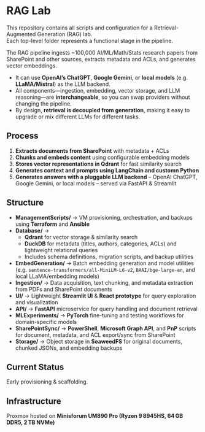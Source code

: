 # RAG Lab  

This repository contains all scripts and configuration for a Retrieval-Augmented Generation (RAG) lab.  
Each top-level folder represents a functional stage in the pipeline.  

The RAG pipeline ingests ~100,000 AI/ML/Math/Stats research papers from SharePoint and other sources, extracts metadata and ACLs, and generates vector embeddings.  

- It can use **OpenAI’s ChatGPT**, **Google Gemini**, or **local models** (e.g. **LLaMA/Mistral**) as the LLM backend.  
- All components—ingestion, embedding, vector storage, and LLM reasoning—are **interchangeable**, so you can swap providers without changing the pipeline.  
- By design, **retrieval is decoupled from generation**, making it easy to upgrade or mix different LLMs for different tasks.  

## Process  

1. **Extracts documents from SharePoint** with metadata + ACLs  
2. **Chunks and embeds content** using configurable embedding models  
3. **Stores vector representations in Qdrant** for fast similarity search  
4. **Generates context and prompts using LangChain and customn Python**  
5. **Generates answers with a pluggable LLM backend** – OpenAI ChatGPT, Google Gemini, or local models – served via FastAPI & Streamlit  

## Structure  

- **ManagementScripts/** → VM provisioning, orchestration, and backups using **Terraform** and **Ansible**  
- **Database/** →  
  - **Qdrant** for vector storage & similarity search  
  - **DuckDB** for metadata (titles, authors, categories, ACLs) and lightweight relational queries  
  - Includes schema definitions, migration scripts, and backup utilities  
- **EmbedGeneration/** → Batch embedding generation and model utilities (e.g. `sentence-transformers/all-MiniLM-L6-v2`, `BAAI/bge-large-en`, and local LLaMA/embedding models)  
- **Ingestion/** → Data acquisition, text chunking, and metadata extraction from PDFs and SharePoint documents  
- **UI/** → Lightweight **Streamlit UI** & **React prototype** for query exploration and visualization  
- **API/** → **FastAPI** microservice for query handling and document retrieval  
- **MLExperiments/** → **PyTorch** fine-tuning and testing workflows for domain-specific models  
- **SharePointSync/** → **PowerShell**, **Microsoft Graph API**, and **PnP** scripts for document, metadata, and ACL export/sync from SharePoint  
- **Storage/** → Object storage in **SeaweedFS** for original documents, chunked JSONs, and embedding backups  

## Current Status  
Early provisioning & scaffolding.  

## Infrastructure  
Proxmox hosted on **Minisforum UM890 Pro (Ryzen 9 8945HS, 64 GB DDR5, 2 TB NVMe)**  
